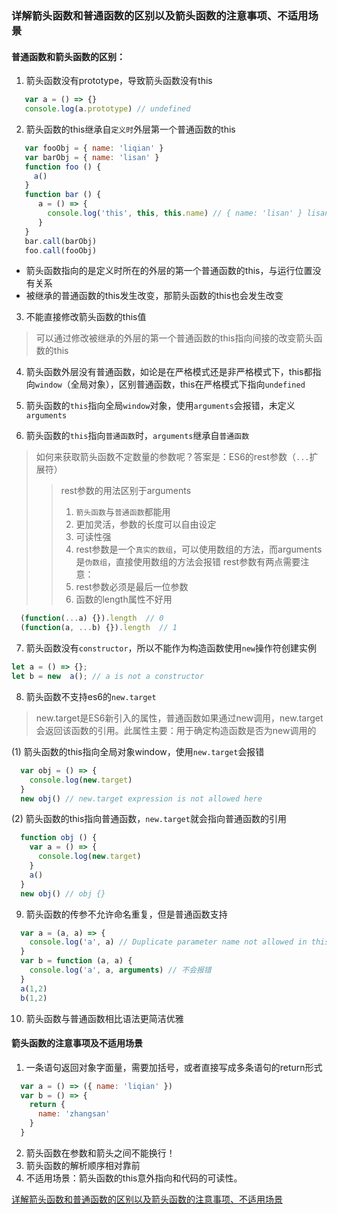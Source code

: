 ### 详解箭头函数和普通函数的区别以及箭头函数的注意事项、不适用场景


#### 普通函数和箭头函数的区别：

1. 箭头函数没有prototype，导致箭头函数没有this

```js
   var a = () => {}
   console.log(a.prototype) // undefined
```

2. 箭头函数的this继承自```定义时```外层第一个普通函数的this

```js
   var fooObj = { name: 'liqian' }
   var barObj = { name: 'lisan' }
   function foo () {
     a()
   }
   function bar () {
      a = () => {
        console.log('this', this, this.name) // { name: 'lisan' } lisan
      }
   }
   bar.call(barObj)
   foo.call(fooObj)
```

+ 箭头函数指向的是定义时所在的外层的第一个普通函数的this，与运行位置没有关系
+ 被继承的普通函数的this发生改变，那箭头函数的this也会发生改变

3. 不能直接修改箭头函数的this值
 
> 可以通过修改被继承的外层的第一个普通函数的this指向间接的改变箭头函数的this

4. 箭头函数外层没有普通函数，如论是在严格模式还是非严格模式下，this都指向```window```（全局对象），区别普通函数，this在严格模式下指向```undefined```

5. 箭头函数的```this```指向全局```window```对象，使用```arguments```会报错，未定义```arguments```
6. 箭头函数的```this```指向```普通函数```时，```arguments```继承自```普通函数```

> 如何来获取箭头函数不定数量的参数呢？答案是：ES6的rest参数（```...```扩展符）
>> rest参数的用法区别于arguments
>> 1. ```箭头函数```与```普通函数```都能用
>> 2. 更加灵活，参数的长度可以自由设定
>> 3. 可读性强
>> 4. rest参数是一个```真实的数组```，可以使用数组的方法，而arguments是```伪数组```，直接使用数组的方法会报错
>> rest参数有两点需要注意：
>> 1. rest参数必须是最后一位参数
>> 2. 函数的length属性不好用

```js
  (function(...a) {}).length  // 0
  (function(a, ...b) {}).length  // 1
```

 
7. 箭头函数没有```constructor```，所以不能作为构造函数使用```new```操作符创建实例

```js
let a = () => {};
let b = new  a(); // a is not a constructor
```

8. 箭头函数不支持es6的```new.target```
   
  > new.target是ES6新引入的属性，普通函数如果通过new调用，new.target会返回该函数的引用。此属性主要：用于确定构造函数是否为new调用的

  (1) 箭头函数的this指向全局对象window，使用```new.target```会报错

  ```js
    var obj = () => {
      console.log(new.target)
    }
    new obj() // new.target expression is not allowed here
  ```
  (2) 箭头函数的this指向普通函数，```new.target```就会指向普通函数的引用

  ```js
    function obj () {
      var a = () => {
        console.log(new.target)
      }
      a()
    }
    new obj() // obj {}
  ```
9. 箭头函数的传参不允许命名重复，但是普通函数支持
  
```js
  var a = (a, a) => {
    console.log('a', a) // Duplicate parameter name not allowed in this context
  }
  var b = function (a, a) {
    console.log('a', a, arguments) // 不会报错
  }
  a(1,2) 
  b(1,2)
```
10. 箭头函数与普通函数相比语法更简洁优雅



#### 箭头函数的注意事项及不适用场景

1. 一条语句返回对象字面量，需要加括号，或者直接写成多条语句的return形式
  
```js
  var a = () => ({ name: 'liqian' })
  var b = () => {
    return {
      name: 'zhangsan'
    }
  }
```
2. 箭头函数在参数和箭头之间不能换行！
3. 箭头函数的解析顺序相对靠前
4. 不适用场景：箭头函数的this意外指向和代码的可读性。


[详解箭头函数和普通函数的区别以及箭头函数的注意事项、不适用场景](https://juejin.im/post/5c76972af265da2dc4538b64)
